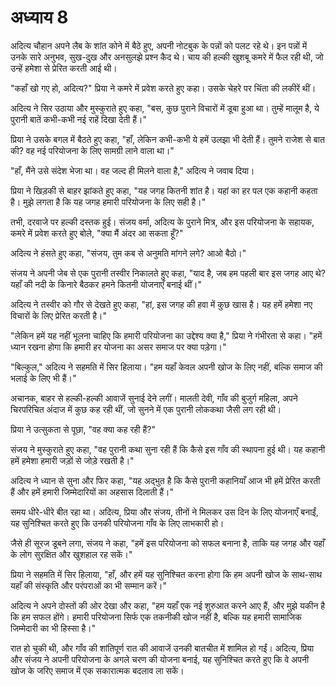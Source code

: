 # अध्याय 8

अदित्य चौहान अपने लैब के शांत कोने में बैठे हुए, अपनी नोटबुक के पन्नों को पलट रहे थे। इन पन्नों में उनके सारे अनुभव, सुख-दुख और अनसुलझे प्रश्न कैद थे। चाय की हल्की खुशबू कमरे में फैल रही थी, जो उन्हें हमेशा से प्रेरित करती आई थी।

"कहाँ खो गए हो, अदित्य?" प्रिया ने कमरे में प्रवेश करते हुए कहा। उसके चेहरे पर चिंता की लकीरें थीं।

अदित्य ने सिर उठाया और मुस्कुराते हुए कहा, "बस, कुछ पुराने विचारों में डूबा हुआ था। तुम्हें मालूम है, ये पुरानी बातें कभी-कभी नई राहें दिखा देती हैं।"

प्रिया ने उसके बगल में बैठते हुए कहा, "हाँ, लेकिन कभी-कभी ये हमें उलझा भी देती हैं। तुमने राजेश से बात की? वह नई परियोजना के लिए सामग्री लाने वाला था।"

"हाँ, मैंने उसे संदेश भेजा था। वह जल्द ही मिलने वाला है," अदित्य ने जवाब दिया।

प्रिया ने खिड़की से बाहर झांकते हुए कहा, "यह जगह कितनी शांत है। यहां का हर पल एक कहानी कहता है। मुझे लगता है कि यह जगह हमारी परियोजना के लिए सही है।"

तभी, दरवाजे पर हल्की दस्तक हुई। संजय वर्मा, अदित्य के पुराने मित्र, और इस परियोजना के सहायक, कमरे में प्रवेश करते हुए बोले, "क्या मैं अंदर आ सकता हूँ?"

अदित्य ने हंसते हुए कहा, "संजय, तुम कब से अनुमति मांगने लगे? आओ बैठो।"

संजय ने अपनी जेब से एक पुरानी तस्वीर निकालते हुए कहा, "याद है, जब हम पहली बार इस जगह आए थे? यहाँ की नदी के किनारे बैठकर हमने कितनी योजनाएँ बनाई थीं।"

अदित्य ने तस्वीर को गौर से देखते हुए कहा, "हां, इस जगह की हवा में कुछ खास है। यह हमें हमेशा नए विचारों के लिए प्रेरित करती है।"

"लेकिन हमें यह नहीं भूलना चाहिए कि हमारी परियोजना का उद्देश्य क्या है," प्रिया ने गंभीरता से कहा। "हमें ध्यान रखना होगा कि हमारी हर योजना का असर समाज पर क्या पड़ेगा।"

"बिल्कुल," अदित्य ने सहमति में सिर हिलाया। "हम यहाँ केवल अपनी खोज के लिए नहीं, बल्कि समाज की भलाई के लिए भी हैं।"

अचानक, बाहर से हल्की-हल्की आवाजें सुनाई देने लगीं। मालती देवी, गाँव की बुजुर्ग महिला, अपने चिरपरिचित अंदाज में कुछ कह रही थीं, जो सुनने में एक पुरानी लोककथा जैसी लग रही थी।

प्रिया ने उत्सुकता से पूछा, "वह क्या कह रही हैं?"

संजय ने मुस्कुराते हुए कहा, "वह पुरानी कथा सुना रही हैं कि कैसे इस गाँव की स्थापना हुई थी। यह कहानी हमें हमेशा हमारी जड़ों से जोड़े रखती है।"

अदित्य ने ध्यान से सुना और फिर कहा, "यह अद्भुत है कि कैसे पुरानी कहानियाँ आज भी हमें प्रेरित करती हैं और हमें हमारी जिम्मेदारियों का अहसास दिलाती हैं।"

समय धीरे-धीरे बीत रहा था। अदित्य, प्रिया और संजय, तीनों ने मिलकर उस दिन के लिए योजनाएँ बनाईं, यह सुनिश्चित करते हुए कि उनकी परियोजना गाँव के लिए लाभकारी हो।

जैसे ही सूरज डूबने लगा, संजय ने कहा, "हमें इस परियोजना को सफल बनाना है, ताकि यह जगह और यहाँ के लोग सुरक्षित और खुशहाल रह सकें।"

प्रिया ने सहमति में सिर हिलाया, "हाँ, और हमें यह सुनिश्चित करना होगा कि हम अपनी खोज के साथ-साथ यहाँ की संस्कृति और परंपराओं का भी सम्मान करें।"

अदित्य ने अपने दोस्तों की ओर देखा और कहा, "हम यहाँ एक नई शुरुआत करने आए हैं, और मुझे यकीन है कि हम सफल होंगे। हमारी परियोजना सिर्फ एक तकनीकी खोज नहीं है, बल्कि यह हमारी सामाजिक जिम्मेदारी का भी हिस्सा है।"

रात हो चुकी थी, और गाँव की शांतिपूर्ण रात की आवाजें उनकी बातचीत में शामिल हो गईं। अदित्य, प्रिया और संजय ने अपनी परियोजना के अगले चरण की योजना बनाई, यह सुनिश्चित करते हुए कि वे अपनी खोज के जरिए समाज में एक सकारात्मक बदलाव ला सकें।